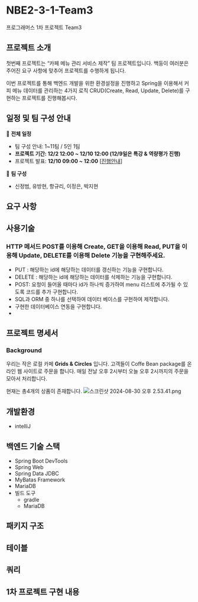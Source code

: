 # NBE2-3-1-Team3
프로그래머스 1차 프로젝트 Team3
##  프로젝트 소개

첫번째 프로젝트는 “카페 메뉴 관리 서비스 제작” 팀 프로젝트입니다. 백둥이 여러분은 주어진 요구 사항에 맞추어 프로젝트를 수행하게 됩니다. 

이번 프로젝트를 통해 백엔드 개발을 위한 환경설정을 진행하고 Spring을 이용해서 커피 메뉴 데이터를 관리하는 4가지 로직 CRUD(Create, Read, Update, Delete)를 구현하는 프로젝트를 진행해봅시다.
##  일정 및 팀 구성 안내

📅 **전체 일정**

- 팀 구성 안내: 1~11팀 / 5인 1팀
- **프로젝트 기간: 12/2 12:00 ~ 12/10 12:00
(12/9일은 특강 & 역량평가 진행)**
- 프로젝트 발표:  **12/10 09:00 ~ 12:00** [[진행안내](https://www.notion.so/693a4c52c9b4409ba8451a24b0f12c27?pvs=21)]

🤼 **팀 구성**

- 신정범, 유방현, 항규리, 이정은, 박지현
##  요구 사항
## 사용기술

### HTTP 메서드 POST를 이용해 Create, GET을 이용해 Read, PUT을 이용해 Update, DELETE를 이용해 Delete 기능을 구현해주세요.

- PUT : 해당하는 id에 해당하는 데이터를 갱신하는 기능을 구현합니다.
- DELETE : 해당하는 id에 해당하는 데이터를 삭제하는 기능을 구현합니다.
- POST: 요청이 들어올 때마다 id가 하나씩 증가하여 menu 리스트에 추가될 수 있도록 코드를 추가 구현합니다.
- SQL과 ORM 중 하나를 선택하여 데이터 베이스를 구현하여 제작합니다.
- 구현한 데이터베이스 연동을 구현합니다.
- 
## 프로젝트 명세서

### Background

우리는 작은 로컬 카페 **Grids & Circles** 입니다. 고객들이 Coffe Bean package를 온라인 웹 사이트로 주문을 합니다. 매일 전날 오후 2시부터 오늘 오후 2시까지의 주문을 모아서 처리합니다.

현재는 총4개의 상품이 존재합니다.
![스크린샷 2024-08-30 오후 2.53.41.png](https://prod-files-secure.s3.us-west-2.amazonaws.com/89fde35f-d786-48b7-a620-56fc17eb00d5/dde1364e-4173-4400-840d-690f792d7c3d/%E1%84%89%E1%85%B3%E1%84%8F%E1%85%B3%E1%84%85%E1%85%B5%E1%86%AB%E1%84%89%E1%85%A3%E1%86%BA_2024-08-30_%E1%84%8B%E1%85%A9%E1%84%92%E1%85%AE_2.53.41.png)

## 개발환경
  * intelliJ

## 백엔드 기술 스택 
  * Spring Boot DevTools
  * Spring Web
  * Spring Data JDBC
  * MyBatas Framework
  * MariaDB
* 빌드 도구
  * gradle
  * MariaDB
## 패키지 구조 
## 테이블
## 쿼리
## 1차 프로젝트 구현 내용

